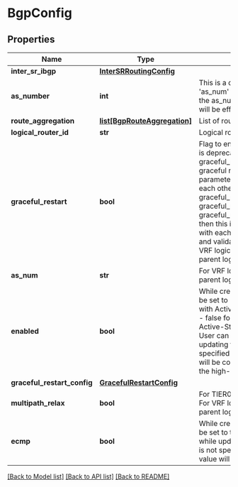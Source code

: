 # BgpConfig

## Properties
Name | Type | Description | Notes
------------ | ------------- | ------------- | -------------
**inter_sr_ibgp** | [**InterSRRoutingConfig**](InterSRRoutingConfig.md) |  | [optional] 
**as_number** | **int** | This is a deprecated property, Please use &#x27;as_num&#x27; instead. For VRF logical router, the as_number from parent logical router will be effective. | [optional] 
**route_aggregation** | [**list[BgpRouteAggregation]**](BgpRouteAggregation.md) | List of routes to be aggregated | [optional] 
**logical_router_id** | **str** | Logical router id | [optional] 
**graceful_restart** | **bool** | Flag to enable graceful restart. This field is deprecated, kindly use graceful_restart_config parameter for graceful restart configuration. If both parameters are set and consistent with each other [i.e. graceful_restart&#x3D;false and graceful_restart_mode&#x3D;HELPER_ONLY OR graceful_restart&#x3D;true and graceful_restart_mode&#x3D;GR_AND_HELPER] then this is allowed, but if inconsistent with each other then this is not allowed and validation error will be thrown. For VRF logical router, the settings from parent logical router will be effective.  | [optional] 
**as_num** | **str** | For VRF logical router, the as_num from parent logical router will be effective. | [optional] 
**enabled** | **bool** | While creation of BGP config this flag will be set to - true for Tier0 logical router with Active-Active high-availability mode - false for Tier0 logical router with Active-Standby high-availanility mode. User can change this value while updating the config. If this property is not specified in the payload, the default value will be considered as false irrespective of the high-availability mode.  | [optional] [default to False]
**graceful_restart_config** | [**GracefulRestartConfig**](GracefulRestartConfig.md) |  | [optional] 
**multipath_relax** | **bool** | For TIER0 logical router, default is true. For VRF logical router, the settings from parent logical router will be effective. | [optional] 
**ecmp** | **bool** | While creation of BGP config this flag will be set to true User can change this value while updating BGP config. If this property is not specified in the payload, the default value will be considered as true.  | [optional] [default to True]

[[Back to Model list]](../README.md#documentation-for-models) [[Back to API list]](../README.md#documentation-for-api-endpoints) [[Back to README]](../README.md)

